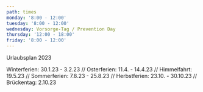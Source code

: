 ```yaml
---
path: times
monday: '8:00 - 12:00'
tuesday: '8:00 - 12:00'
wednesday: Vorsorge-Tag / Prevention Day
thursday: '12:00 - 18:00'
friday: '8:00 - 12:00'
---
```

Urlaubsplan 2023

Winterferien: 30.1.23 - 3.2.23 // Osterferien: 11.4. - 14.4.23 // Himmelfahrt: 19.5.23 // Sommerferien: 7.8.23 - 25.8.23 // Herbstferien: 23.10. - 30.10.23 // Brückentag: 2.10.23
